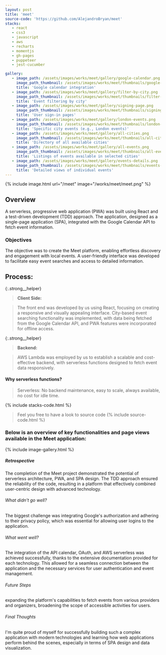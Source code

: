 ```yaml
---
layout: post
title: 'meet'
source-code: 'https://github.com/AlejandroBryan/meet'
stacks:
   - react
   - css3
   - javascript
   - aws
   - recharts
   - momentjs
   - gh-pages
   - puppeteer
   - jest-cucumber

gallery:
   - image_path: /assets/images/works/meet/gallery/google-calendar.png
     image_path_thumbnail: /assets/images/works/meet/thumbnails/google-calendar.png
     title: 'Google calendar integration'
   - image_path: /assets/images/works/meet/gallery/filter-by-city.png
     image_path_thumbnail: /assets/images/works/meet/thumbnails/filter-by-city.png
     title: 'Event filtering by city'
   - image_path: /assets/images/works/meet/gallery/signing-page.png
     image_path_thumbnail: /assets/images/works/meet/thumbnails/signing-page.png
     title: 'User sign-in pages'
   - image_path: /assets/images/works/meet/gallery/london-events.png
     image_path_thumbnail: /assets/images/works/meet/thumbnails/london-events.png
     title: 'Specific city events (e.g., London events)'
   - image_path: /assets/images/works/meet/gallery/all-cities.png
     image_path_thumbnail: /assets/images/works/meet/thumbnails/all-cities.png
     title: 'Directory of all available cities'
   - image_path: /assets/images/works/meet/gallery/all-events.png
     image_path_thumbnail: /assets/images/works/meet/thumbnails/all-events.png
     title: 'Listings of events available in selected cities'
   - image_path: /assets/images/works/meet/gallery/events-details.png
     image_path_thumbnail: /assets/images/works/meet/thumbnails/events-details.png
     title: 'Detailed views of individual events'
---
```


{% include image.html url="/meet" image="/works/meet/meet.png" %}

## Overview

A serverless, progressive web application (PWA) was built using React and a test-driven development (TDD) approach. The application, designed as a single-page application (SPA), integrated with the Google Calendar API to fetch event information.

### Objectives

The objective was to create the Meet platform, enabling effortless discovery and engagement with local events. A user-friendly interface was developed to facilitate easy event searches and access to detailed information.

## Process:

{:.strong\_\_helper}

> **Client Side:**

> The front end was developed by us using React, focusing on creating a responsive and visually appealing interface. City-based event searching functionality was implemented, with data being fetched from the Google Calendar API, and PWA features were incorporated for offline access.

{:.strong\_\_helper}

> **Backend:**

> AWS Lambda was employed by us to establish a scalable and cost-effective backend, with serverless functions designed to fetch event data responsively.

#### Why serverless functions?

> Serverless: No backend maintenance, easy to scale, always available, no cost for idle time.

{% include stacks-code.html %}

> Feel you free to have a look to source code {% include source-code.html %}

### Below is an overview of key functionalities and page views available in the Meet application:

{% include image-gallery.html %}

##### Retrospective

The completion of the Meet project demonstrated the potential of serverless architecture, PWA, and SPA design. The TDD approach ensured the reliability of the code, resulting in a platform that effectively combined user-centric design with advanced technology.

<div class="row">

 <div class="col__3 r-card danger">
   <h6> What didn't go well? </h6>
    <p>
  The biggest challenge was integrating Google's authorization and adhering to their privacy policy, which was essential for allowing user logins to the application.   
   </p>
 </div>

 <div class="col__3 r-card success">
 <h6> What went well? </h6>
   <p>
 The integration of the API calendar, OAuth, and AWS serverless was achieved successfully, thanks to the extensive documentation provided for each technology. This allowed for a seamless connection between the application and the necessary services for user authentication and event management.
   </p>
</div>

 <div class="col__3 r-card warning">
 <h6>Future Steps</h6>
 <p>
  expanding the platform's capabilities to fetch events from various providers and organizers, broadening the scope of accessible activities for users.
  </p>
</div>

<div class="col__3 r-card info">
 <h6>Final Thoughts</h6>
   <p>
  I'm quite proud of myself for successfully building such a complex application with modern technologies and learning how web applications perform behind the scenes, especially in terms of SPA design and data visualization.
   </p>
</div>
</div>
